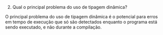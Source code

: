 2. Qual o principal problema do uso de tipagem dinâmica?

O principal problema do uso de tipagem dinâmica é o potencial para erros em tempo de execução que só são detectados 
enquanto o programa está sendo executado, e não durante a compilação.

